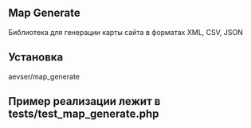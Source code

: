 ## Map Generate

Библиотека для генерации карты сайта в форматах XML, CSV, JSON

## Установка

aevser/map_generate

## Пример реализации лежит в tests/test_map_generate.php